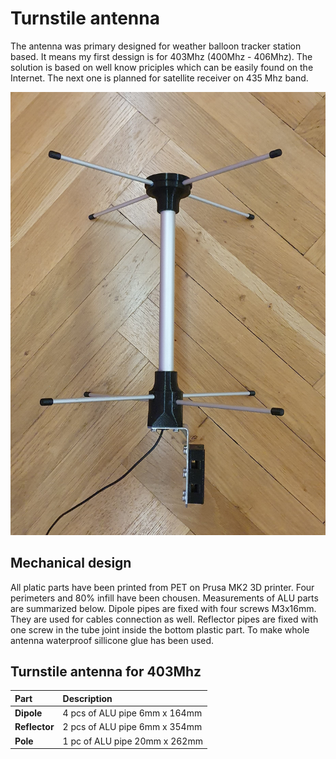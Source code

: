 # Turnstile antenna
The antenna was primary designed for weather balloon tracker station based. It means my first dessign is for 403Mhz (400Mhz - 406Mhz). The solution is based on well know priciples which can be easily found on the Internet. The next one is planned for satellite receiver on 435 Mhz band.

![Turnstile Antenna](images/20220124_175708.jpg)

## Mechanical design
All platic parts have been printed from PET on Prusa MK2 3D printer. Four perimeters and 80% infill have been chousen. 
Measurements of ALU parts are summarized below. Dipole pipes are fixed with four screws M3x16mm. They are used for cables connection as well. Reflector pipes are fixed with one screw in the tube joint inside the bottom plastic part. To make whole antenna waterproof sillicone glue has been used.

## Turnstile antenna for 403Mhz

|Part|Description|
| :--- | :--- |
| **Dipole** |  4 pcs of ALU pipe 6mm x 164mm |
| **Reflector** |  2 pcs of ALU pipe 6mm x 354mm |
| **Pole** | 1 pc of ALU pipe 20mm x 262mm|
